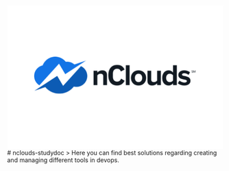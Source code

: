 <img src="AWS/icon/logo.png" align="right" />
# nclouds-studydoc
> Here you can find best solutions regarding creating and managing different tools in devops.
